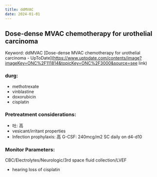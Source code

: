 ```yaml
---
title: ddMVAC
date: 2024-01-01
---
```

## Dose-dense MVAC chemotherapy for urothelial carcinoma
Keyword: ddMVAC
[Dose-dense MVAC chemotherapy for urothelial carcinoma - UpToDate](https://www.uptodate.com/contents/image?imageKey=ONC%2F111814&topicKey=ONC%2F3000&source=see link)
### durg:
* methotrexate
* vinblastine
* doxorubicin
* cisplatin
### Pretreatment considerations:
* 吐: 高
* vesicant/irritant properties
* Infection prophylaxis: 高
    G-CSF: 240mcg/m2 SC daily on d4-d10
### Monitor Parameters:
CBC/Electrolytes/Neurologic/3rd space fluid collection/LVEF
* hearing loss of cisplatin
